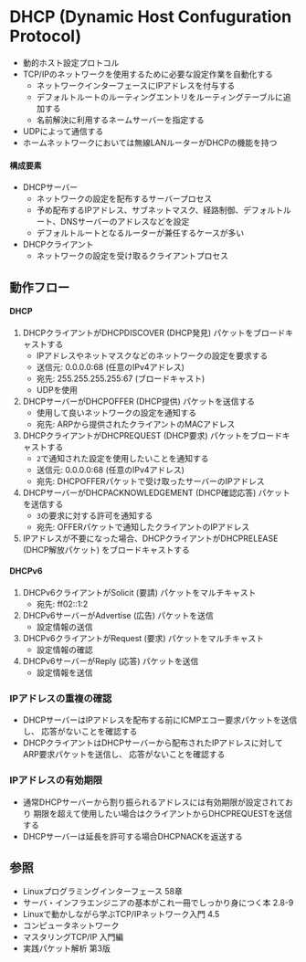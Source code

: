 # DHCP (Dynamic Host Confuguration Protocol)
- 動的ホスト設定プロトコル
- TCP/IPのネットワークを使用するために必要な設定作業を自動化する
  - ネットワークインターフェースにIPアドレスを付与する
  - デフォルトルートのルーティングエントリをルーティングテーブルに追加する
  - 名前解決に利用するネームサーバーを指定する
- UDPによって通信する
- ホームネットワークにおいては無線LANルーターがDHCPの機能を持つ

#### 構成要素
- DHCPサーバー
  - ネットワークの設定を配布するサーバープロセス
  - 予め配布するIPアドレス、サブネットマスク、経路制御、デフォルトルート、DNSサーバーのアドレスなどを設定
  - デフォルトルートとなるルーターが兼任するケースが多い
- DHCPクライアント
  - ネットワークの設定を受け取るクライアントプロセス

## 動作フロー
#### DHCP
1. DHCPクライアントがDHCPDISCOVER (DHCP発見) パケットをブロードキャストする
    - IPアドレスやネットマスクなどのネットワークの設定を要求する
    - 送信元: 0.0.0.0:68 (任意のIPv4アドレス)
    - 宛先: 255.255.255.255:67 (ブロードキャスト)
    - UDPを使用
2. DHCPサーバーがDHCPOFFER (DHCP提供) パケットを送信する
    - 使用して良いネットワークの設定を通知する
    - 宛先: ARPから提供されたクライアントのMACアドレス
3. DHCPクライアントがDHCPREQUEST (DHCP要求) パケットをブロードキャストする
    - `2`で通知された設定を使用したいことを通知する
    - 送信元: 0.0.0.0:68 (任意のIPv4アドレス)
    - 宛先: DHCPOFFERパケットで受け取ったサーバーのIPアドレス
4. DHCPサーバーがDHCPACKNOWLEDGEMENT (DHCP確認応答) パケットを送信する
    - `3`の要求に対する許可を通知する
    - 宛先: OFFERパケットで通知したクライアントのIPアドレス
5. IPアドレスが不要になった場合、DHCPクライアントがDHCPRELEASE (DHCP解放パケット) をブロードキャストする

#### DHCPv6
1. DHCPv6クライアントがSolicit (要請) パケットをマルチキャスト
    - 宛先: ff02::1:2
2. DHCPv6サーバーがAdvertise (広告) パケットを送信
    - 設定情報の送信
3. DHCPv6クライアントがRequest (要求) パケットをマルチキャスト
    - 設定情報の確認
4. DHCPv6サーバーがReply (応答) パケットを送信
    - 設定情報を送信

### IPアドレスの重複の確認
- DHCPサーバーはIPアドレスを配布する前にICMPエコー要求パケットを送信し、
  応答がないことを確認する
- DHCPクライアントはDHCPサーバーから配布されたIPアドレスに対してARP要求パケットを送信し、
  応答がないことを確認する

### IPアドレスの有効期限
- 通常DHCPサーバーから割り振られるアドレスには有効期限が設定されており
  期限を超えて使用したい場合はクライアントからDHCPREQUESTを送信する
- DHCPサーバーは延長を許可する場合DHCPNACKを返送する

## 参照
- Linuxプログラミングインターフェース 58章
- サーバ・インフラエンジニアの基本がこれ一冊でしっかり身につく本 2.8-9
- Linuxで動かしながら学ぶTCP/IPネットワーク入門 4.5
- コンピュータネットワーク
- マスタリングTCP/IP 入門編
- 実践パケット解析 第3版

